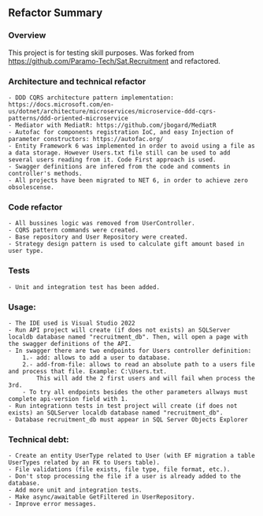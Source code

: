 ## Refactor Summary

### Overview 
This project is for testing skill purposes. Was forked from https://github.com/Paramo-Tech/Sat.Recruitment and refactored.

### Architecture and technical refactor
	- DDD CQRS architecture pattern implementation: https://docs.microsoft.com/en-us/dotnet/architecture/microservices/microservice-ddd-cqrs-patterns/ddd-oriented-microservice
	- Mediator with MediatR: https://github.com/jbogard/MediatR
	- Autofac for components registration IoC, and easy Injection of parameter constructors: https://autofac.org/ 
	- Entity Framework 6 was implemented in order to avoid using a file as a data storage. However Users.txt file still can be used to add several users reading from it. Code First approach is used.
	- Swagger definitions are infered from the code and comments in controller's methods.
	- All projects have been migrated to NET 6, in order to achieve zero obsolescense.

### Code refactor
	- All bussines logic was removed from UserController.
	- CQRS pattern commands were created.
	- Base repository and User Repository were created.
	- Strategy design pattern is used to calculate gift amount based in user type.

### Tests
	- Unit and integration test has been added.	

### Usage:
	- The IDE used is Visual Studio 2022
	- Run API project will create (if does not exists) an SQLServer localdb database named "recruitment_db". Then, will open a page with the swagger definitions of the API.
	- In swagger there are two endpoints for Users controller definition:
		1.- add: allows to add a user to database.
		2.- add-from-file: allows to read an absolute path to a users file and process that file. Example: C:\Users.txt. 
		    This will add the 2 first users and will fail when process the 3rd.
		- To try all endpoints besides the other parameters allways must complete api-version field with 1.
	- Run integrationn tests in test project will create (if does not exists) an SQLServer localdb database named "recruitment_db".
	- Database recruitment_db must appear in SQL Server Objects Explorer
	
### Technical debt:
	- Create an entity UserType related to User (with EF migration a table UserTypes related by an FK to Users table).
	- File validations (file exists, file type, file format, etc.).
	- Don't stop processing the file if a user is already added to the database.
	- Add more unit and integration tests.
	- Make async/awaitable GetFiltered in UserRepository.
	- Improve error messages.
	

